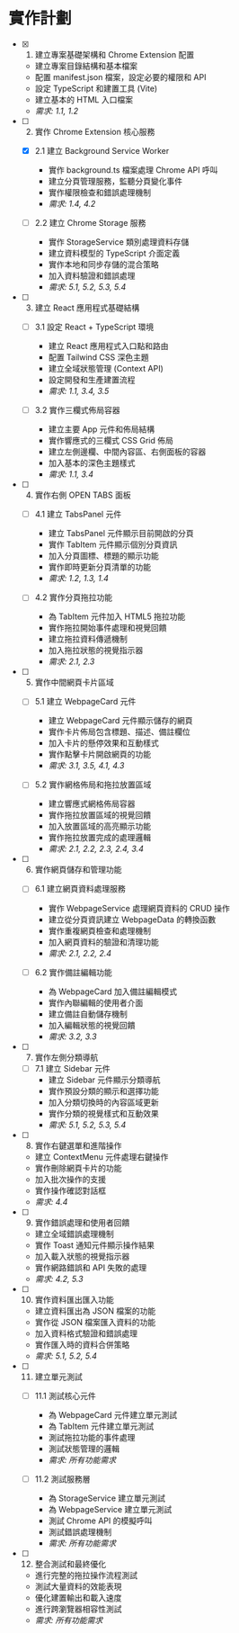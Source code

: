 # 實作計劃

- [x] 1. 建立專案基礎架構和 Chrome Extension 配置
  - 建立專案目錄結構和基本檔案
  - 配置 manifest.json 檔案，設定必要的權限和 API
  - 設定 TypeScript 和建置工具 (Vite)
  - 建立基本的 HTML 入口檔案
  - _需求: 1.1, 1.2_

- [ ] 2. 實作 Chrome Extension 核心服務
  - [x] 2.1 建立 Background Service Worker
    - 實作 background.ts 檔案處理 Chrome API 呼叫
    - 建立分頁管理服務，監聽分頁變化事件
    - 實作權限檢查和錯誤處理機制
    - _需求: 1.4, 4.2_

  - [ ] 2.2 建立 Chrome Storage 服務
    - 實作 StorageService 類別處理資料存儲
    - 建立資料模型的 TypeScript 介面定義
    - 實作本地和同步存儲的混合策略
    - 加入資料驗證和錯誤處理
    - _需求: 5.1, 5.2, 5.3, 5.4_

- [ ] 3. 建立 React 應用程式基礎結構
  - [ ] 3.1 設定 React + TypeScript 環境
    - 建立 React 應用程式入口點和路由
    - 配置 Tailwind CSS 深色主題
    - 建立全域狀態管理 (Context API)
    - 設定開發和生產建置流程
    - _需求: 1.1, 3.4, 3.5_

  - [ ] 3.2 實作三欄式佈局容器
    - 建立主要 App 元件和佈局結構
    - 實作響應式的三欄式 CSS Grid 佈局
    - 建立左側邊欄、中間內容區、右側面板的容器
    - 加入基本的深色主題樣式
    - _需求: 1.1, 3.4_

- [ ] 4. 實作右側 OPEN TABS 面板
  - [ ] 4.1 建立 TabsPanel 元件
    - 建立 TabsPanel 元件顯示目前開啟的分頁
    - 實作 TabItem 元件顯示個別分頁資訊
    - 加入分頁圖標、標題的顯示功能
    - 實作即時更新分頁清單的功能
    - _需求: 1.2, 1.3, 1.4_

  - [ ] 4.2 實作分頁拖拉功能
    - 為 TabItem 元件加入 HTML5 拖拉功能
    - 實作拖拉開始事件處理和視覺回饋
    - 建立拖拉資料傳遞機制
    - 加入拖拉狀態的視覺指示器
    - _需求: 2.1, 2.3_

- [ ] 5. 實作中間網頁卡片區域
  - [ ] 5.1 建立 WebpageCard 元件
    - 建立 WebpageCard 元件顯示儲存的網頁
    - 實作卡片佈局包含標題、描述、備註欄位
    - 加入卡片的懸停效果和互動樣式
    - 實作點擊卡片開啟網頁的功能
    - _需求: 3.1, 3.5, 4.1, 4.3_

  - [ ] 5.2 實作網格佈局和拖拉放置區域
    - 建立響應式網格佈局容器
    - 實作拖拉放置區域的視覺回饋
    - 加入放置區域的高亮顯示功能
    - 實作拖拉放置完成的處理邏輯
    - _需求: 2.1, 2.2, 2.3, 2.4, 3.4_

- [ ] 6. 實作網頁儲存和管理功能
  - [ ] 6.1 建立網頁資料處理服務
    - 實作 WebpageService 處理網頁資料的 CRUD 操作
    - 建立從分頁資訊建立 WebpageData 的轉換函數
    - 實作重複網頁檢查和處理機制
    - 加入網頁資料的驗證和清理功能
    - _需求: 2.1, 2.2, 2.4_

  - [ ] 6.2 實作備註編輯功能
    - 為 WebpageCard 加入備註編輯模式
    - 實作內聯編輯的使用者介面
    - 建立備註自動儲存機制
    - 加入編輯狀態的視覺回饋
    - _需求: 3.2, 3.3_

- [ ] 7. 實作左側分類導航
  - [ ] 7.1 建立 Sidebar 元件
    - 建立 Sidebar 元件顯示分類導航
    - 實作預設分類的顯示和選擇功能
    - 加入分類切換時的內容區域更新
    - 實作分類的視覺樣式和互動效果
    - _需求: 5.1, 5.2, 5.3, 5.4_

- [ ] 8. 實作右鍵選單和進階操作
  - 建立 ContextMenu 元件處理右鍵操作
  - 實作刪除網頁卡片的功能
  - 加入批次操作的支援
  - 實作操作確認對話框
  - _需求: 4.4_

- [ ] 9. 實作錯誤處理和使用者回饋
  - 建立全域錯誤處理機制
  - 實作 Toast 通知元件顯示操作結果
  - 加入載入狀態的視覺指示器
  - 實作網路錯誤和 API 失敗的處理
  - _需求: 4.2, 5.3_

- [ ] 10. 實作資料匯出匯入功能
  - 建立資料匯出為 JSON 檔案的功能
  - 實作從 JSON 檔案匯入資料的功能
  - 加入資料格式驗證和錯誤處理
  - 實作匯入時的資料合併策略
  - _需求: 5.1, 5.2, 5.4_

- [ ] 11. 建立單元測試
  - [ ] 11.1 測試核心元件
    - 為 WebpageCard 元件建立單元測試
    - 為 TabItem 元件建立單元測試
    - 測試拖拉功能的事件處理
    - 測試狀態管理的邏輯
    - _需求: 所有功能需求_

  - [ ] 11.2 測試服務層
    - 為 StorageService 建立單元測試
    - 為 WebpageService 建立單元測試
    - 測試 Chrome API 的模擬呼叫
    - 測試錯誤處理機制
    - _需求: 所有功能需求_

- [ ] 12. 整合測試和最終優化
  - 進行完整的拖拉操作流程測試
  - 測試大量資料的效能表現
  - 優化建置輸出和載入速度
  - 進行跨瀏覽器相容性測試
  - _需求: 所有功能需求_
